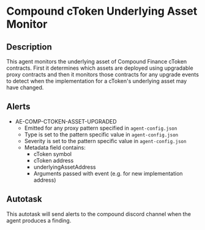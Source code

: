 # Compound cToken Underlying Asset Monitor

## Description

This agent monitors the underlying asset of Compound Finance cToken contracts.  First
it determines which assets are deployed using upgradable proxy contracts and then it
monitors those contracts for any upgrade events to detect when the implementation for
a cToken's underlying asset may have changed.

## Alerts

<!-- -->
- AE-COMP-CTOKEN-ASSET-UPGRADED
  - Emitted for any proxy pattern specified in `agent-config.json`
  - Type is set to the pattern specific value in `agent-config.json`
  - Severity is set to the pattern specific value in `agent-config.json`
  - Metadata field contains:
    - cToken symbol
    - cToken address
    - underlyingAssetAddress
    - Arguments passed with event (e.g. for new implementation address)

## Autotask

This autotask will send alerts to the compound discord channel when the agent produces a finding.